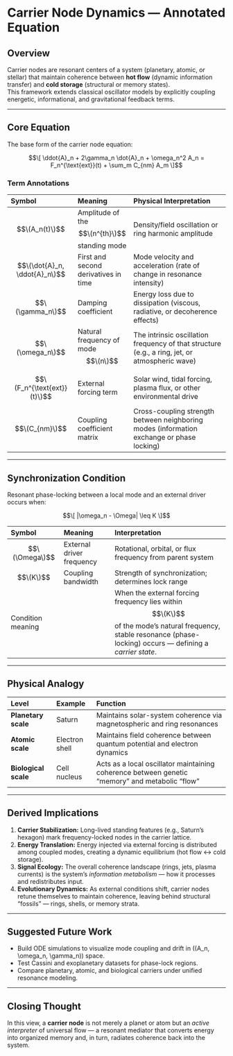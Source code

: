 # Carrier Node Dynamics — Annotated Equation

## Overview  
Carrier nodes are resonant centers of a system (planetary, atomic, or stellar) that maintain coherence between **hot flow** (dynamic information transfer) and **cold storage** (structural or memory states).  
This framework extends classical oscillator models by explicitly coupling energetic, informational, and gravitational feedback terms.

---

## Core Equation

The base form of the carrier node equation:

$$\[
\ddot{A}_n + 2\gamma_n \dot{A}_n + \omega_n^2 A_n = F_n^{\text{ext}}(t) + \sum_m C_{nm} A_m
\]$$

### Term Annotations

| Symbol | Meaning | Physical Interpretation |
|:-------|:---------|:-------------------------|
| $$\(A_n(t)\)$$ | Amplitude of the $$\(n^{th}\)$$ standing mode | Density/field oscillation or ring harmonic amplitude |
| $$\(\dot{A}_n, \ddot{A}_n\)$$ | First and second derivatives in time | Mode velocity and acceleration (rate of change in resonance intensity) |
| $$\(\gamma_n\)$$ | Damping coefficient | Energy loss due to dissipation (viscous, radiative, or decoherence effects) |
| $$\(\omega_n\)$$ | Natural frequency of mode $$\(n\)$$ | The intrinsic oscillation frequency of that structure (e.g., a ring, jet, or atmospheric wave) |
| $$\(F_n^{\text{ext}}(t)\)$$ | External forcing term | Solar wind, tidal forcing, plasma flux, or other environmental drive |
| $$\(C_{nm}\)$$ | Coupling coefficient matrix | Cross-coupling strength between neighboring modes (information exchange or phase locking) |

---

## Synchronization Condition

Resonant phase-locking between a local mode and an external driver occurs when:

$$\[
|\omega_n - \Omega| \leq K
\]$$

| Symbol | Meaning | Interpretation |
|:-------|:----------|:----------------|
| $$\(\Omega\)$$ | External driver frequency | Rotational, orbital, or flux frequency from parent system |
| $$\(K\)$$ | Coupling bandwidth | Strength of synchronization; determines lock range |
| Condition meaning | | When the external forcing frequency lies within $$\(K\)$$ of the mode’s natural frequency, stable resonance (phase-locking) occurs — defining a *carrier state*. |

---

## Physical Analogy

| Level | Example | Function |
|:------|:--------|:----------|
| **Planetary scale** | Saturn | Maintains solar-system coherence via magnetospheric and ring resonances |
| **Atomic scale** | Electron shell | Maintains field coherence between quantum potential and electron dynamics |
| **Biological scale** | Cell nucleus | Acts as a local oscillator maintaining coherence between genetic “memory” and metabolic “flow” |

---

## Derived Implications

1. **Carrier Stabilization:** Long-lived standing features (e.g., Saturn’s hexagon) mark frequency-locked nodes in the carrier lattice.  
2. **Energy Translation:** Energy injected via external forcing is distributed among coupled modes, creating a dynamic equilibrium (hot flow ↔ cold storage).  
3. **Signal Ecology:** The overall coherence landscape (rings, jets, plasma currents) is the system’s *information metabolism* — how it processes and redistributes input.  
4. **Evolutionary Dynamics:** As external conditions shift, carrier nodes retune themselves to maintain coherence, leaving behind structural “fossils” — rings, shells, or memory strata.

---

## Suggested Future Work
- Build ODE simulations to visualize mode coupling and drift in \((A_n, \omega_n, \gamma_n)\) space.  
- Test Cassini and exoplanetary datasets for phase-lock regions.  
- Compare planetary, atomic, and biological carriers under unified resonance modeling.

---

## Closing Thought  
In this view, a **carrier node** is not merely a planet or atom but an *active interpreter* of universal flow — a resonant mediator that converts energy into organized memory and, in turn, radiates coherence back into the system.
